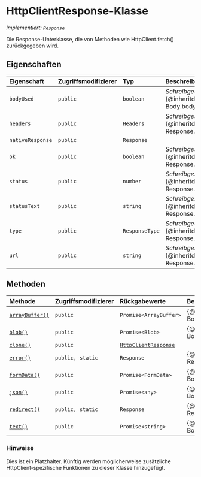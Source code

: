 # <a name="httpclientresponse-class"></a>HttpClientResponse-Klasse

_Implementiert: `Response`_





Die Response-Unterklasse, die von Methoden wie HttpClient.fetch() zurückgegeben wird.



## <a name="properties"></a>Eigenschaften

| Eigenschaft     | Zugriffsmodifizierer | Typ | Beschreibung|
|:-------------|:----|:-------|:-----------|
|`bodyUsed`     | `public` | `boolean` | _Schreibgeschützt._ {@inheritdoc Body.bodyUsed} |
|`headers`     | `public` | `Headers` | _Schreibgeschützt._ {@inheritdoc Response.headers} |
|`nativeResponse`     | `public` | `Response` |  |
|`ok`     | `public` | `boolean` | _Schreibgeschützt._ {@inheritdoc Response.ok} |
|`status`     | `public` | `number` | _Schreibgeschützt._ {@inheritdoc Response.status} |
|`statusText`     | `public` | `string` | _Schreibgeschützt._ {@inheritdoc Response.statusText} |
|`type`     | `public` | `ResponseType` | _Schreibgeschützt._ {@inheritdoc Response.type} |
|`url`     | `public` | `string` | _Schreibgeschützt._ {@inheritdoc Response.url} |




## <a name="methods"></a>Methoden

| Methode       | Zugriffsmodifizierer | Rückgabewerte  | Beschreibung|
|:-------------|:----|:-------|:-----------|
|[`arrayBuffer()`](arraybuffer-httpclientresponse.md)     | `public` | `Promise<ArrayBuffer>` | {@inheritdoc Body.arrayBuffer} |
|[`blob()`](blob-httpclientresponse.md)     | `public` | `Promise<Blob>` | {@inheritdoc Body.blob} |
|[`clone()`](clone-httpclientresponse.md)     | `public` | [`HttpClientResponse`](../sp-http/httpclientresponse.md) |  |
|[`error()`](error-httpclientresponse.md)     | `public, static` | `Response` | {@inheritdoc Response.error} |
|[`formData()`](formdata-httpclientresponse.md)     | `public` | `Promise<FormData>` | {@inheritdoc Body.formData} |
|[`json()`](json-httpclientresponse.md)     | `public` | `Promise<any>` | {@inheritdoc Body.json} |
|[`redirect()`](redirect-httpclientresponse.md)     | `public, static` | `Response` | {@inheritdoc Response.redirect} |
|[`text()`](text-httpclientresponse.md)     | `public` | `Promise<string>` | {@inheritdoc Body.text} |





### <a name="remarks"></a>Hinweise

Dies ist ein Platzhalter. Künftig werden möglicherweise zusätzliche HttpClient-spezifische Funktionen zu dieser Klasse hinzugefügt.

